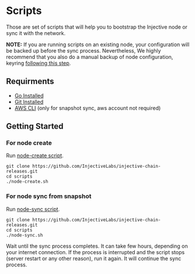 # Scripts
Those are set of scripts that will help you to bootstrap the Injective node or sync it with the network. 

**NOTE:**  If you are running scripts on an existing node, your configuration will be backed up before the sync process. Nevertheless, We highly recommend that you also do a manual backup of node configuration, keyring [following this step][backup-link].

##  Requirments
* [Go Installed][go-install-link]
* [Git Installed][git-link]
* [AWS CLI][aws-cli-install-link] (only for snapshot sync, aws account not required)

## Getting Started

### For node create 
Run [node-create script](node-sync.sh).

```
git clone https://github.com/InjectiveLabs/injective-chain-releases.git
cd scripts
./node-create.sh
```
### For node sync from snapshot

Run [node-sync script](node-sync.sh).

```
git clone https://github.com/InjectiveLabs/injective-chain-releases.git
cd scripts
./node-sync.sh
```

Wait until the sync process completes. It can take few hours, depending on your internet connection. If the process is interrupted and the script stops (server restart or any other reason), run it again. It will continue the sync process.


[backup-link]: https://docs.injective.network/docs/staking/mainnet/validate-on-mainnet/sync-from-snapshot/#step-1-backup-node-credentials-keyring--clear-local-injectived-data
[git-link]:https://github.com/git-guides/install-git
[go-install-link]: https://golang.org/doc/install
[aws-cli-install-link]: https://docs.aws.amazon.com/cli/latest/userguide/cli-chap-install.html